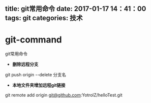 title: git常用命令
date: 2017-01-17 14：41：00
tags: git
categories: 技术
---

# git-command
git常用命令

- **删除远程分支**

git push origin --delete 分支名

- **本地文件夹增加远程git链接**

git remote add origin git@github.com:YotrolZ/helloTest.git

